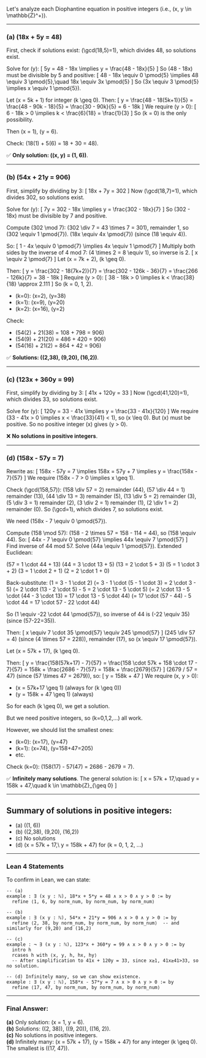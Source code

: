 Let's analyze each Diophantine equation in positive integers (i.e., \(x, y \in \mathbb{Z}^+\)).

---

### (a) \(18x + 5y = 48\)

First, check if solutions exist: \(\gcd(18,5)=1\), which divides 48, so solutions exist.

Solve for \(y\):
\[
5y = 48 - 18x \implies y = \frac{48 - 18x}{5}
\]
So \(48 - 18x\) must be divisible by 5 and positive:
\[
48 - 18x \equiv 0 \pmod{5} \implies 48 \equiv 3 \pmod{5},\quad 18x \equiv 3x \pmod{5}
\]
So \(3x \equiv 3 \pmod{5} \implies x \equiv 1 \pmod{5}\).

Let \(x = 5k + 1\) for integer \(k \geq 0\). Then:
\[
y = \frac{48 - 18(5k+1)}{5} = \frac{48 - 90k - 18}{5} = \frac{30 - 90k}{5} = 6 - 18k
\]
We require \(y > 0\):
\[
6 - 18k > 0 \implies k < \frac{6}{18} = \frac{1}{3}
\]
So \(k = 0\) is the only possibility.

Then \(x = 1\), \(y = 6\).

Check: \(18(1) + 5(6) = 18 + 30 = 48\).

✅ **Only solution: \((x, y) = (1, 6)\)**.

---

### (b) \(54x + 21y = 906\)

First, simplify by dividing by 3:
\[
18x + 7y = 302
\]
Now \(\gcd(18,7)=1\), which divides 302, so solutions exist.

Solve for \(y\):
\[
7y = 302 - 18x \implies y = \frac{302 - 18x}{7}
\]
So \(302 - 18x\) must be divisible by 7 and positive.

Compute \(302 \mod 7\):
\(302 \div 7 = 43 \times 7 = 301\), remainder 1, so \(302 \equiv 1 \pmod{7}\).
\(18x \equiv 4x \pmod{7}\) (since \(18 \equiv 4\)).

So:
\[
1 - 4x \equiv 0 \pmod{7} \implies 4x \equiv 1 \pmod{7}
\]
Multiply both sides by the inverse of 4 mod 7: \(4 \times 2 = 8 \equiv 1\), so inverse is 2.
\[
x \equiv 2 \pmod{7}
\]
Let \(x = 7k + 2\), \(k \geq 0\).

Then:
\[
y = \frac{302 - 18(7k+2)}{7} = \frac{302 - 126k - 36}{7} = \frac{266 - 126k}{7} = 38 - 18k
\]
Require \(y > 0\):
\[
38 - 18k > 0 \implies k < \frac{38}{18} \approx 2.111
\]
So \(k = 0, 1, 2\).

- \(k=0\): \(x=2\), \(y=38\)
- \(k=1\): \(x=9\), \(y=20\)
- \(k=2\): \(x=16\), \(y=2\)

Check:
- \(54(2) + 21(38) = 108 + 798 = 906\)
- \(54(9) + 21(20) = 486 + 420 = 906\)
- \(54(16) + 21(2) = 864 + 42 = 906\)

✅ **Solutions: \((2,38), (9,20), (16,2)\)**.

---

### (c) \(123x + 360y = 99\)

First, simplify by dividing by 3:
\[
41x + 120y = 33
\]
Now \(\gcd(41,120)=1\), which divides 33, so solutions exist.

Solve for \(y\):
\[
120y = 33 - 41x \implies y = \frac{33 - 41x}{120}
\]
We require \(33 - 41x > 0 \implies x < \frac{33}{41} < 1\), so \(x \leq 0\). But \(x\) must be positive. So no positive integer \(x\) gives \(y > 0\).

❌ **No solutions in positive integers**.

---

### (d) \(158x - 57y = 7\)

Rewrite as:
\[
158x - 57y = 7 \implies 158x = 57y + 7 \implies y = \frac{158x - 7}{57}
\]
We require \(158x - 7 > 0 \implies x \geq 1\).

Check \(\gcd(158,57)\):
\(158 \div 57 = 2\) remainder \(44\),
\(57 \div 44 = 1\) remainder \(13\),
\(44 \div 13 = 3\) remainder \(5\),
\(13 \div 5 = 2\) remainder \(3\),
\(5 \div 3 = 1\) remainder \(2\),
\(3 \div 2 = 1\) remainder \(1\),
\(2 \div 1 = 2\) remainder \(0\).
So \(\gcd=1\), which divides 7, so solutions exist.

We need \(158x - 7 \equiv 0 \pmod{57}\).

Compute \(158 \mod 57\):
\(158 - 2 \times 57 = 158 - 114 = 44\), so \(158 \equiv 44\).
So:
\[
44x - 7 \equiv 0 \pmod{57} \implies 44x \equiv 7 \pmod{57}
\]
Find inverse of 44 mod 57. Solve \(44a \equiv 1 \pmod{57}\).
Extended Euclidean:

\(57 = 1 \cdot 44 + 13\)
\(44 = 3 \cdot 13 + 5\)
\(13 = 2 \cdot 5 + 3\)
\(5 = 1 \cdot 3 + 2\)
\(3 = 1 \cdot 2 + 1\)
\(2 = 2 \cdot 1 + 0\)

Back-substitute:
\(1 = 3 - 1 \cdot 2\)
\(= 3 - 1 \cdot (5 - 1 \cdot 3) = 2 \cdot 3 - 5\)
\(= 2 \cdot (13 - 2 \cdot 5) - 5 = 2 \cdot 13 - 5 \cdot 5\)
\(= 2 \cdot 13 - 5 \cdot (44 - 3 \cdot 13) = 17 \cdot 13 - 5 \cdot 44\)
\(= 17 \cdot (57 - 44) - 5 \cdot 44 = 17 \cdot 57 - 22 \cdot 44\)

So \(1 \equiv -22 \cdot 44 \pmod{57}\), so inverse of 44 is \(-22 \equiv 35\) (since \(57-22=35\)).

Then:
\[
x \equiv 7 \cdot 35 \pmod{57} \equiv 245 \pmod{57}
\]
\(245 \div 57 = 4\) (since \(4 \times 57 = 228\)), remainder \(17\), so \(x \equiv 17 \pmod{57}\).

Let \(x = 57k + 17\), \(k \geq 0\).

Then:
\[
y = \frac{158(57k+17) - 7}{57} = \frac{158 \cdot 57k + 158 \cdot 17 - 7}{57} = 158k + \frac{2686 - 7}{57} = 158k + \frac{2679}{57}
\]
\(2679 / 57 = 47\) (since \(57 \times 47 = 2679\)), so:
\[
y = 158k + 47
\]
We require \(x, y > 0\):
- \(x = 57k+17 \geq 1\) (always for \(k \geq 0\))
- \(y = 158k + 47 \geq 1\) (always)

So for each \(k \geq 0\), we get a solution.

But we need positive integers, so \(k=0,1,2,...\) all work.

However, we should list the smallest ones:

- \(k=0\): \(x=17\), \(y=47\)
- \(k=1\): \(x=74\), \(y=158+47=205\)
- etc.

Check \(k=0\): \(158(17) - 57(47) = 2686 - 2679 = 7\).

✅ **Infinitely many solutions**. The general solution is:
\[
x = 57k + 17,\quad y = 158k + 47,\quad k \in \mathbb{Z}_{\geq 0}
\]

---

## Summary of solutions in positive integers:
- (a) \((1, 6)\)
- (b) \((2,38), (9,20), (16,2)\)
- (c) No solutions
- (d) \(x = 57k + 17,\ y = 158k + 47\) for \(k = 0, 1, 2, ...\)

---

### Lean 4 Statements

To confirm in Lean, we can state:

```lean
-- (a)
example : ∃ (x y : ℕ), 18*x + 5*y = 48 ∧ x > 0 ∧ y > 0 := by
  refine ⟨1, 6, by norm_num, by norm_num, by norm_num⟩

-- (b)
example : ∃ (x y : ℕ), 54*x + 21*y = 906 ∧ x > 0 ∧ y > 0 := by
  refine ⟨2, 38, by norm_num, by norm_num, by norm_num⟩  -- and similarly for (9,20) and (16,2)

-- (c)
example : ¬ ∃ (x y : ℕ), 123*x + 360*y = 99 ∧ x > 0 ∧ y > 0 := by
  intro h
  rcases h with ⟨x, y, h, hx, hy⟩
  -- After simplification to 41x + 120y = 33, since x≥1, 41x≥41>33, so no solution.

-- (d) Infinitely many, so we can show existence.
example : ∃ (x y : ℕ), 158*x - 57*y = 7 ∧ x > 0 ∧ y > 0 := by
  refine ⟨17, 47, by norm_num, by norm_num, by norm_num⟩
```

---

### Final Answer:
**(a)** Only solution: \(x = 1, y = 6\).  
**(b)** Solutions: \((2, 38)\), \((9, 20)\), \((16, 2)\).  
**(c)** No solutions in positive integers.  
**(d)** Infinitely many: \(x = 57k + 17\), \(y = 158k + 47\) for any integer \(k \geq 0\). The smallest is \((17, 47)\).